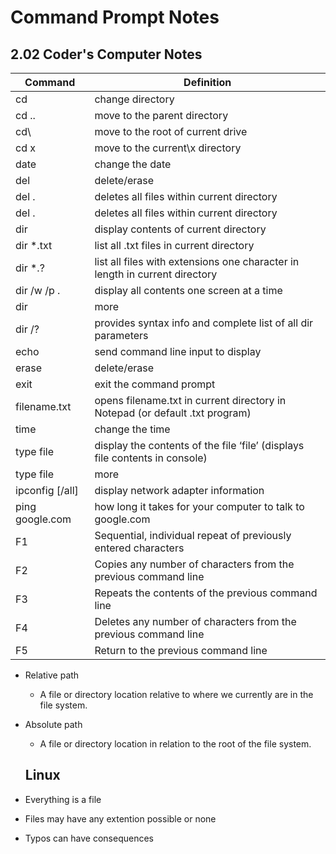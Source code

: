 # Command Prompt Notes
## 2.02 Coder's Computer Notes

Command | Definition 
--------|-----------
cd | change directory
cd .. | move to the parent directory
cd\ | move to the root of current drive
cd x | move to the current\x directory
date | change the date
del | delete/erase
del . | deletes all files within current directory
del . | deletes all files within current directory
dir | display contents of current directory
dir *.txt | list all .txt files in current directory
dir *.? | list all files with extensions one character in length in current directory
dir /w /p . | display all contents one screen at a time
dir | more | display all contents one line at a time
dir /? | provides syntax info and complete list of all dir parameters
echo | send command line input to display
erase | delete/erase
exit | exit the command prompt
filename.txt | opens filename.txt in current directory in Notepad (or default .txt program)
time | change the time
type file | display the contents of the file ‘file’ (displays file contents in console)
type file |more | display the contents one line at a time
ipconfig [/all] | display network adapter information
ping google.com | how long it takes for your computer to talk to google.com
F1 | Sequential, individual repeat of previously entered characters
F2 | Copies any number of characters from the previous command line
F3 | Repeats the contents of the previous command line
F4 | Deletes any number of characters from the previous command line
F5 | Return to the previous command line

- Relative path
  - A file or directory location relative to where we currently are in the file system.
- Absolute path
  - A file or directory location in relation to the root of the file system.
  
  
  ## Linux
  
- Everything is a file
- Files may have any extention possible or none
- Typos can have consequences


